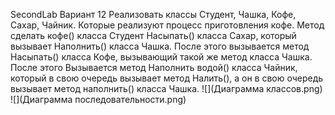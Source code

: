 SecondLab
Вариант 12
Реализовать классы Студент, Чашка, Кофе, Сахар, Чайник.
Которые реализуют процесс приготовления кофе. 
Метод сделать кофе() класса Студент Насыпать() класса Сахар, который вызывает Наполнить() класса Чашка. 
После этого вызывается метод Насыпать() класса Кофе, вызывающий такой же метод класса Чашка. 
После этого Вызывается метод Наполнить водой() класса Чайник, который в свою очередь вызывает метод Налить(), 
а он в свою очередь вызывает метод наполнить() класса Чашка.
![](Диаграмма классов.png)
![](Диаграмма последовательности.png)
